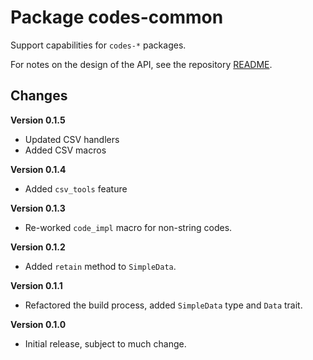 # Package codes-common

Support capabilities for `codes-*` packages.

For notes on the design of the API, see the repository 
[README](https://github.com/johnstonskj/rust-codes/blob/main/README.md).

## Changes

**Version 0.1.5**

* Updated CSV handlers
* Added CSV macros

**Version 0.1.4**

* Added `csv_tools` feature

**Version 0.1.3**

* Re-worked `code_impl` macro for non-string codes.

**Version 0.1.2**

* Added `retain` method to `SimpleData`.

**Version 0.1.1**

* Refactored the build process, added `SimpleData` type and `Data` trait.

**Version 0.1.0**

* Initial release, subject to much change.
